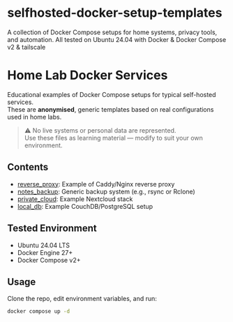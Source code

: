 # selfhosted-docker-setup-templates
A collection of Docker Compose setups for home systems, privacy tools, and automation. All tested on Ubuntu 24.04 with Docker &amp; Docker Compose v2 &amp; tailscale 

# Home Lab Docker Services

Educational examples of Docker Compose setups for typical self-hosted services.  
These are **anonymised**, generic templates based on real configurations used in home labs.

> ⚠️ No live systems or personal data are represented.  
> Use these files as learning material — modify to suit your own environment.

## Contents
- [reverse_proxy](./reverse_proxy): Example of Caddy/Nginx reverse proxy
- [notes_backup](./notes_backup): Generic backup system (e.g., rsync or Rclone)
- [private_cloud](./private_cloud): Example Nextcloud stack
- [local_db](./local_db): Example CouchDB/PostgreSQL setup

## Tested Environment
- Ubuntu 24.04 LTS  
- Docker Engine 27+  
- Docker Compose v2+

## Usage
Clone the repo, edit environment variables, and run:
```bash
docker compose up -d
```
